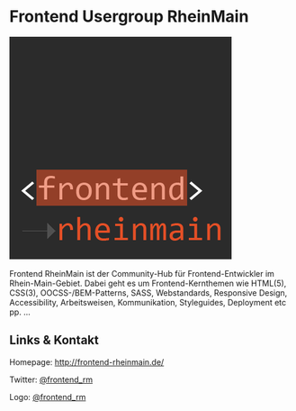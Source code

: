 # Frontend Usergroup RheinMain
![Frontend Usergroup RheinMain](./frontend.logo.png)

Frontend RheinMain ist der Community-Hub für Frontend-Entwickler im Rhein-Main-Gebiet. Dabei geht es um
Frontend-Kernthemen wie HTML(5), CSS(3), OOCSS-/BEM-Patterns, SASS, Webstandards, Responsive Design,
Accessibility, Arbeitsweisen, Kommunikation, Styleguides, Deployment etc pp. …


## Links &amp; Kontakt

Homepage: <http://frontend-rheinmain.de/>


Twitter: [@frontend_rm](https://twitter.com/@frontend_rm)







Logo: [@frontend_rm](https://twitter.com/frontend_rm)

